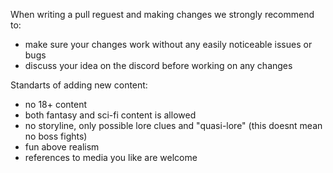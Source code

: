 When writing a pull reguest and making changes we strongly recommend to:
+ make sure your changes work without any easily noticeable issues or bugs
+ discuss your idea on the discord before working on any changes

 Standarts of adding new content:
+ no 18+ content
+ both fantasy and sci-fi content is allowed
+ no storyline, only possible lore clues and "quasi-lore" (this doesnt mean no boss fights)
+ fun above realism
+ references to media you like are welcome
